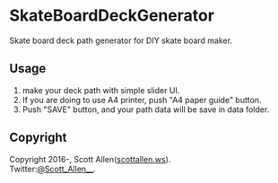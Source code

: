 # SkateBoardDeckGenerator
Skate board deck path generator for DIY skate board maker.

## Usage
1. make your deck path with simple slider UI.
2. If you are doing to use A4 printer, push "A4 paper guide" button.
3. Push "SAVE" button, and your path data will be save in data folder.

## Copyright
Copyright 2016-, Scott Allen([scottallen.ws](http://scottallen.ws)).  
Twitter:[@Scott_Allen__](https://twitter.com/#!/Scott_Allen__ "twitter@Scott_Allen__").
